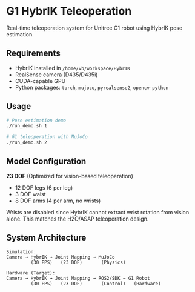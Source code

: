 # G1 HybrIK Teleoperation

Real-time teleoperation system for Unitree G1 robot using HybrIK pose estimation.

## Requirements

- HybrIK installed in `/home/vb/workspace/HybrIK`
- RealSense camera (D435/D435i)
- CUDA-capable GPU
- Python packages: `torch`, `mujoco`, `pyrealsense2`, `opencv-python`

## Usage

```bash
# Pose estimation demo
./run_demo.sh 1

# G1 teleoperation with MuJoCo
./run_demo.sh 2
```

## Model Configuration

**23 DOF** (Optimized for vision-based teleoperation)
- 12 DOF legs (6 per leg)
- 3 DOF waist
- 8 DOF arms (4 per arm, no wrists)

Wrists are disabled since HybrIK cannot extract wrist rotation from vision alone. This matches the H2O/ASAP teleoperation design.

## System Architecture

```
Simulation:
Camera → HybrIK → Joint Mapping → MuJoCo
         (30 FPS)   (23 DOF)       (Physics)

Hardware (Target):
Camera → HybrIK → Joint Mapping → ROS2/SDK → G1 Robot
         (30 FPS)   (23 DOF)       (Control)   (Hardware)
```